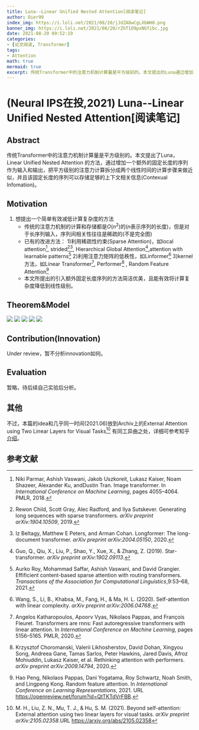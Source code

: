 ```yaml
---
title: Luna--Linear Unified Nested Attention[阅读笔记]
author: Oier99
index_img: https://i.loli.net/2021/08/20/jJdZAOwCgLXbWH8.png
banner_img: https://i.loli.net/2021/08/20/rZhT1O9pxNGfibc.jpg
date: 2021-08-20 09:52:19
categories:
- [论文阅读, Transformer]
tags: 
- Attention
math: true
mermaid: true
excerpt: 传统Transformer中的注意力机制计算量是平方级别的。本文提出的Luna通过增加一个额外的固定长度的序列作为输入和输出，把平方级别的注意力计算拆分成两个线性时间的计算步骤来做近似，并且该固定长度的序列可以存储足够的上下文相关信息(Contexual Infomation)。
---
```


# (Neural IPS在投,2021) Luna--Linear Unified Nested Attention[阅读笔记]



## Abstract

传统Transformer中的注意力机制计算量是平方级别的。本文提出了Luna，Linear Unified Nested Attention 的方法，通过增加一个额外的固定长度的序列作为输入和输出，把平方级别的注意力计算拆分成两个线性时间的计算步骤来做近似，并且该固定长度的序列可以存储足够的上下文相关信息(Contexual Infomation)。

## Motivation

1. 想提出一个简单有效减低计算复杂度的方法
	- 传统的注意力机制的计算和存储都是$O(n^2)$的($n$表示序列的长度)，但是对于长序列输入，序列间相关性往往是稀疏的(不是完全图)
	- 已有的改进方法：
		1)利用稀疏性约束(Sparse Attention)，如local attention[^1], strided[^2][^3], Hierarchical Global Attention[^4],attention with learnable patterns[^5]
		2)利用注意力矩阵的低秩性，如Linformer[^6]
		3)kernel 方法，如Linear Transformer[^7], Performer[^8] , Random Feature Attention[^9]
	- 本文所提出的引入额外固定长度序列的方法简洁优美，且能有效将计算复杂度降低到线性级别。

## Theorem&Model

![](https://i.loli.net/2021/08/20/LA4bgRN5s2cFiqG.png)
![](https://i.loli.net/2021/08/20/FfWyYXRlCiumvqZ.png)
![](https://i.loli.net/2021/08/20/jJdZAOwCgLXbWH8.png)
![](https://i.loli.net/2021/08/20/h8w5AaLgQjYMNDo.png)
![](https://i.loli.net/2021/08/20/pgj62btJTOqGYlZ.png)

## Contribution(Innovation)

Under review，暂不分析innovation如何。

## Evaluation

暂略，待后续自己实验后分析。



## 其他

不过，本篇的idea和几乎同一时间(2021.06)放到Archiv上的External Attention using Two Linear Layers for Visual Tasks[^10] 有同工异曲之处，详细可参考知乎[介绍](https://zhuanlan.zhihu.com/p/382961255)。

## 参考文献

[^1]: Niki Parmar, Ashish Vaswani, Jakob Uszkoreit, Lukasz Kaiser, Noam Shazeer, Alexander Ku, andDustin Tran. Image transformer. In *International Conference on Machine Learning*, pages 4055–4064. PMLR, 2018.
[^2]: Rewon Child, Scott Gray, Alec Radford, and Ilya Sutskever. Generating long sequences with sparse transformers. *arXiv preprint arXiv:1904.10509*, 2019.
[^3]: Iz Beltagy, Matthew E Peters, and Arman Cohan. Longformer: The long-document transformer. *arXiv preprint arXiv:2004.05150*, 2020.
[^4]: Guo, Q., Qiu, X., Liu, P., Shao, Y., Xue, X., & Zhang, Z. (2019). Star-transformer. *arXiv preprint arXiv:1902.09113*.
[^5]: Aurko Roy, Mohammad Saffar, Ashish Vaswani, and David Grangier. Effificient content-based sparse attention with routing transformers. *Transactions of the Association for Computational Linguistics*,9:53–68, 2021.
[^6]:Wang, S., Li, B., Khabsa, M., Fang, H., & Ma, H. L. (2020). Self-attention with linear complexity. *arXiv preprint arXiv:2006.04768*.
[^7]: Angelos Katharopoulos, Apoorv Vyas, Nikolaos Pappas, and François Fleuret. Transformers are rnns: Fast autoregressive transformers with linear attention. In *International Conference on Machine Learning*, pages 5156–5165. PMLR, 2020.
[^8]: Krzysztof Choromanski, Valerii Likhosherstov, David Dohan, Xingyou Song, Andreea Gane, Tamas Sarlos, Peter Hawkins, Jared Davis, Afroz Mohiuddin, Lukasz Kaiser, et al. Rethinking attention with performers. *arXiv preprint arXiv:2009.14794*, 2020.
[^9]: Hao Peng, Nikolaos Pappas, Dani Yogatama, Roy Schwartz, Noah Smith, and Lingpeng Kong. Random feature attention. In *International Conference on Learning Representations*, 2021. URL https://openreview.net/forum?id=QtTKTdVrFBB.
[^10]:  M. H., Liu, Z. N., Mu, T. J., & Hu, S. M. (2021). Beyond self-attention: External attention using two linear layers for visual tasks. *arXiv preprint arXiv:2105.02358*.URL https://arxiv.org/abs/2105.02358
